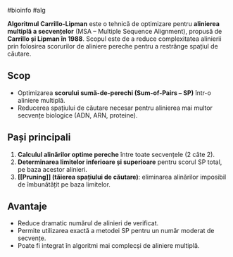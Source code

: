 #bioinfo #alg

**Algoritmul Carrillo-Lipman** este o tehnică de optimizare pentru **alinierea multiplă a secvențelor** (MSA – Multiple Sequence Alignment), propusă de **Carrillo și Lipman în 1988**. Scopul este de a reduce complexitatea alinierii prin folosirea scorurilor de aliniere pereche pentru a restrânge spațiul de căutare.

## Scop

- Optimizarea **scorului sumă-de-perechi (Sum-of-Pairs – SP)** într-o aliniere multiplă.
- Reducerea spațiului de căutare necesar pentru alinierea mai multor secvențe biologice (ADN, ARN, proteine).

## Pași principali

1. **Calculul alinărilor optime pereche** între toate secvențele (2 câte 2).
2. **Determinarea limitelor inferioare și superioare** pentru scorul SP total, pe baza acestor alinieri.
3. **[[Pruning]] (tăierea spațiului de căutare)**: eliminarea alinărilor imposibil de îmbunătățit pe baza limitelor.

## Avantaje

- Reduce dramatic numărul de alinieri de verificat.
- Permite utilizarea exactă a metodei SP pentru un număr moderat de secvențe.
- Poate fi integrat în algoritmi mai complecși de aliniere multiplă.